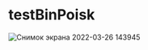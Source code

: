 # testBinPoisk
![Снимок экрана 2022-03-26 143945](https://user-images.githubusercontent.com/101637510/160242277-ae1b142b-fd56-46bc-8af9-e298fd951e89.png)

